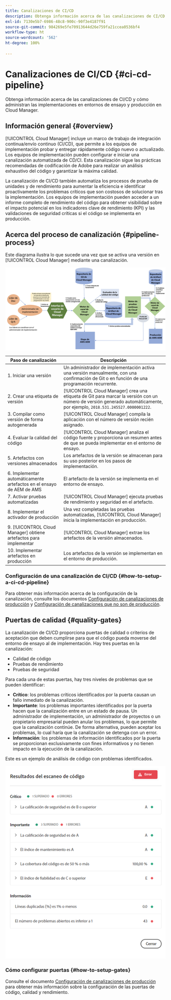 ```yaml
---
title: Canalizaciones de CI/CD
description: Obtenga información acerca de las canalizaciones de CI/CD y cómo administran las implementaciones en entornos de ensayo y producción en Cloud Manager.
exl-id: 7130e5b7-6986-48c8-900c-90f3e4187f91
source-git-commit: 984269e5fe70913644d26e759fa21ccea0536bf4
workflow-type: ht
source-wordcount: '562'
ht-degree: 100%

---
```



# Canalizaciones de CI/CD {#ci-cd-pipeline}

Obtenga información acerca de las canalizaciones de CI/CD y cómo administran las implementaciones en entornos de ensayo y producción en Cloud Manager.

## Información general {#overview}

[!UICONTROL Cloud Manager] incluye un marco de trabajo de integración continua/envío continuo (CI/CD), que permite a los equipos de implementación probar y entregar rápidamente código nuevo o actualizado. Los equipos de implementación pueden configurar e iniciar una canalización automatizada de CD/CI. Esta canalización sigue las prácticas recomendadas de codificación de Adobe para realizar un análisis exhaustivo del código y garantizar la máxima calidad.

La canalización de CI/CD también automatiza los procesos de prueba de unidades y de rendimiento para aumentar la eficiencia e identificar proactivamente los problemas críticos que son costosos de solucionar tras la implementación. Los equipos de implementación pueden acceder a un informe completo de rendimiento del código para obtener visibilidad sobre el impacto potencial en los indicadores clave de rendimiento (KPI) y las validaciones de seguridad críticas si el código se implementa en producción.

## Acerca del proceso de canalización {#pipeline-process}

Este diagrama ilustra lo que sucede una vez que se activa una versión en [!UICONTROL Cloud Manager] mediante una canalización.

![El proceso de canalización](/help/assets/screen_shot_2018-05-30at82457pm.png)

| Paso de canalización | Descripción |
| --- | --- |
| 1. Iniciar una versión | Un administrador de implementación activa una versión manualmente, con una confirmación de Git o en función de una programación recurrente. |
| 2. Crear una etiqueta de versión | [!UICONTROL Cloud Manager] crea una etiqueta de Git para marcar la versión con un número de versión generado automáticamente, por ejemplo, `2018.531.245527.0000001222`. |
| 3. Compilar como versión de forma autogenerada | [!UICONTROL Cloud Manager] compila la aplicación con el número de versión recién asignado. |
| 4. Evaluar la calidad del código | [!UICONTROL Cloud Manager] analiza el código fuente y proporciona un resumen antes de que se pueda implementar en el entorno de ensayo. |
| 5. Artefactos con versiones almacenados | Los artefactos de la versión se almacenan para su uso posterior en los pasos de implementación. |
| 6. Implementar automáticamente artefactos en el ensayo de AEM de AMS | El artefacto de la versión se implementa en el entorno de ensayo. |
| 7. Activar pruebas automatizadas | [!UICONTROL Cloud Manager] ejecuta pruebas de rendimiento y seguridad en el artefacto. |
| 8. Implementar el activador de producción | Una vez completadas las pruebas automatizadas, [!UICONTROL Cloud Manager] inicia la implementación en producción. |
| 9. [!UICONTROL Cloud Manager] obtiene artefactos para implementar | [!UICONTROL Cloud Manager] extrae los artefactos de la versión almacenados. |
| 10. Implementar artefactos en producción | Los artefactos de la versión se implementan en el entorno de producción. |

### Configuración de una canalización de CI/CD {#how-to-setup-a-ci-cd-pipeline}

Para obtener más información acerca de la configuración de la canalización, consulte los documentos [Configuración de canalizaciones de producción](/help/using/production-pipelines.md) y [Configuración de canalizaciones que no son de producción](/help/using/non-production-pipelines.md).

## Puertas de calidad {#quality-gates}

La canalización de CI/CD proporciona puertas de calidad o criterios de aceptación que deben cumplirse para que el código pueda moverse del entorno de ensayo al de implementación. Hay tres puertas en la canalización:

* Calidad de código
* Pruebas de rendimiento
* Pruebas de seguridad

Para cada una de estas puertas, hay tres niveles de problemas que se pueden identificar:

* **Crítico**: los problemas críticos identificados por la puerta causan un fallo inmediato de la canalización.
* **Importante**: los problemas importantes identificados por la puerta hacen que la canalización entre en un estado de pausa. Un administrador de implementación, un administrador de proyectos o un propietario empresarial pueden anular los problemas, lo que permite que la canalización continúe. De forma alternativa, pueden aceptar los problemas, lo cual haría que la canalización se detenga con un error. 
* **Información**: los problemas de información identificados por la puerta se proporcionan exclusivamente con fines informativos y no tienen impacto en la ejecución de la canalización.

Este es un ejemplo de análisis de código con problemas identificados.

![Ejemplo de análisis de código](/help/assets/quality-gate-failed.png)

### Cómo configurar puertas {#how-to-setup-gates}

Consulte el documento [Configuración de canalizaciones de producción](/help/using/production-pipelines.md) para obtener más información sobre la configuración de las puertas de código, calidad y rendimiento.
